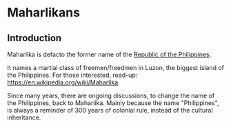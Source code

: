 # Maharlikans

## Introduction

Maharlika is defacto the former name of the [Republic of the Philippines](https://en.wikipedia.org/wiki/Philippines).

It names a martial class of freemen/freedmen in Luzon, the biggest island of the Philippines.
For those interested, read-up: https://en.wikipedia.org/wiki/Maharlika

Since many years, there are ongoing discussions, to change the name of the Philippines, back to Maharlika.
Mainly because the name "Philippines", is always a reminder of 300 years of colonial rule, instead of the cultural inheritance.
